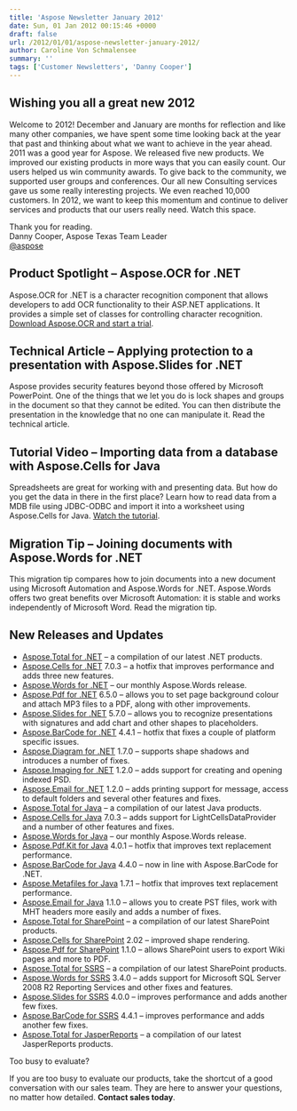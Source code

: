 ```yaml
---
title: 'Aspose Newsletter January 2012'
date: Sun, 01 Jan 2012 00:15:46 +0000
draft: false
url: /2012/01/01/aspose-newsletter-january-2012/
author: Caroline Von Schmalensee
summary: ''
tags: ['Customer Newsletters', 'Danny Cooper']
---
```


## Wishing you all a great new 2012

Welcome to 2012! December and January are months for reflection and like many other companies, we have spent some time looking back at the year that past and thinking about what we want to achieve in the year ahead. 2011 was a good year for Aspose. We released five new products. We improved our existing products in more ways that you can easily count. Our users helped us win community awards. To give back to the community, we supported user groups and conferences. Our all new Consulting services gave us some really interesting projects. We even reached 10,000 customers. In 2012, we want to keep this momentum and continue to deliver services and products that our users really need. Watch this space.

Thank you for reading.  
Danny Cooper, Aspose Texas Team Leader  
[@aspose][1]

## Product Spotlight – Aspose.OCR for .NET

Aspose.OCR for .NET is a character recognition component that allows developers to add OCR functionality to their ASP.NET applications. It provides a simple set of classes for controlling character recognition. [Download Aspose.OCR and start a trial][2].

## Technical Article – Applying protection to a presentation with Aspose.Slides for .NET

Aspose provides security features beyond those offered by Microsoft PowerPoint. One of the things that we let you do is lock shapes and groups in the document so that they cannot be edited. You can then distribute the presentation in the knowledge that no one can manipulate it. Read the technical article.

## Tutorial Video – Importing data from a database with Aspose.Cells for Java

Spreadsheets are great for working with and presenting data. But how do you get the data in there in the first place? Learn how to read data from a MDB file using JDBC-ODBC and import it into a worksheet using Aspose.Cells for Java. [Watch the tutorial][3].

## Migration Tip – Joining documents with Aspose.Words for .NET

This migration tip compares how to join documents into a new document using Microsoft Automation and Aspose.Words for .NET. Aspose.Words offers two great benefits over Microsoft Automation: it is stable and works independently of Microsoft Word. Read the migration tip.

## New Releases and Updates

*   [Aspose.Total for .NET][4] – a compilation of our latest .NET products.
*   [Aspose.Cells for .NET][5] 7.0.3 – a hotfix that improves performance and adds three new features.
*   [Aspose.Words for .NET][6] – our monthly Aspose.Words release.
*   [Aspose.Pdf for .NET][7] 6.5.0 – allows you to set page background colour and attach MP3 files to a PDF, along with other improvements.
*   [Aspose.Slides for .NET][8] 5.7.0 – allows you to recognize presentations with signatures and add chart and other shapes to placeholders.
*   [Aspose.BarCode for .NET][9] 4.4.1 – hotfix that fixes a couple of platform specific issues.
*   [Aspose.Diagram for .NET][10] 1.7.0 – supports shape shadows and introduces a number of fixes.
*   [Aspose.Imaging for .NET][11] 1.2.0 – adds support for creating and opening indexed PSD.
*   [Aspose.Email for .NET][12] 1.2.0 – adds printing support for message, access to default folders and several other features and fixes.
*   [Aspose.Total for Java][13] – a compilation of our latest Java products.
*   [Aspose.Cells for Java][14] 7.0.3 – adds support for LightCellsDataProvider and a number of other features and fixes.
*   [Aspose.Words for Java][15] – our monthly Aspose.Words release.
*   [Aspose.Pdf.Kit for Java][16] 4.0.1 – hotfix that improves text replacement performance.
*   [Aspose.BarCode for Java][17] 4.4.0 – now in line with Aspose.BarCode for .NET.
*   [Aspose.Metafiles for Java][18] 1.7.1 – hotfix that improves text replacement performance.
*   [Aspose.Email for Java][19] 1.1.0 – allows you to create PST files, work with MHT headers more easily and adds a number of fixes.
*   [Aspose.Total for SharePoint][20] – a compilation of our latest SharePoint products.
*   [Aspose.Cells for SharePoint][21] 2.02 – improved shape rendering.
*   [Aspose.Pdf for SharePoint][22] 1.1.0 – allows SharePoint users to export Wiki pages and more to PDF.
*   [Aspose.Total for SSRS][23] – a compilation of our latest SharePoint products.
*   [Aspose.Words for SSRS][24] 3.4.0 – adds support for Microsoft SQL Server 2008 R2 Reporting Services and other fixes and features.
*   [Aspose.Slides for SSRS][25] 4.0.0 – improves performance and adds another few fixes.
*   [Aspose.BarCode for SSRS][26] 4.4.1 – improves performance and adds another few fixes.
*   [Aspose.Total for JasperReports][27] – a compilation of our latest JasperReports products.

Too busy to evaluate?

If you are too busy to evaluate our products, take the shortcut of a good conversation with our sales team. They are here to answer your questions, no matter how detailed. **Contact sales today**.




[1]: http://twitter.com/#!/aspose
[2]: http://www.aspose.com/community/files/51/.net-components/aspose.ocr_for_.net/default.aspx
[3]: https://docs.aspose.com/display/wordsjava/Home
[4]: http://www.aspose.com/community/files/default.aspx
[5]: http://www.aspose.com/community/files/default.aspx
[6]: http://www.aspose.com/community/files/default.aspx
[7]: http://www.aspose.com/community/files/default.aspx
[8]: http://www.aspose.com/community/files/default.aspx
[9]: http://www.aspose.com/community/files/default.aspx
[10]: http://www.aspose.com/community/files/default.aspx
[11]: http://www.aspose.com/community/files/default.aspx
[12]: http://www.aspose.com/community/files/default.aspx
[13]: http://www.aspose.com/community/files/default.aspx
[14]: http://www.aspose.com/community/files/default.aspx
[15]: http://www.aspose.com/community/files/default.aspx
[16]: http://www.aspose.com/community/files/default.aspx
[17]: http://www.aspose.com/community/files/default.aspx
[18]: http://www.aspose.com/community/files/default.aspx
[19]: http://www.aspose.com/community/files/default.aspx
[20]: http://www.aspose.com/community/files/default.aspx
[21]: http://www.aspose.com/community/files/default.aspx
[22]: http://www.aspose.com/community/files/default.aspx
[23]: http://www.aspose.com/community/files/default.aspx
[24]: http://www.aspose.com/community/files/default.aspx
[25]: http://www.aspose.com/community/files/default.aspx
[26]: http://www.aspose.com/community/files/default.aspx
[27]: http://www.aspose.com/community/files/default.aspx



